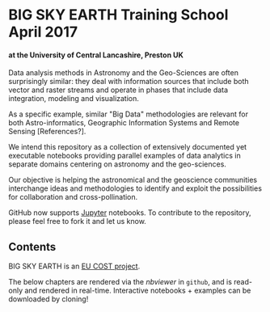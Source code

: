 # BIG SKY EARTH Training School April 2017
#### at the University of Central Lancashire, Preston UK

Data analysis methods in Astronomy and the Geo-Sciences are often surprisingly similar:
they deal with information sources that include both vector and raster streams
and operate in phases that include data integration, modeling and visualization.

As a specific example, similar "Big Data" methodologies are relevant 
for both Astro-informatics, Geographic Information Systems and Remote Sensing [References?].

We intend this repository as a collection of extensively documented yet executable notebooks 
providing parallel examples of data analytics in separate domains centering on astronomy and the geo-sciences.

Our objective is helping the astronomical and the geoscience communities
interchange ideas and methodologies to
identify and exploit the possibilities for collaboration and cross-pollination.

GitHub now supports [Jupyter](https://jupyter.org/) notebooks. 
To contribute to the repository, please feel free to fork it and let us know. 

Contents
--------

BIG SKY EARTH is an [EU COST project](http://www.cost.eu/COST_Actions/TDP/Actions/TD1403).

The below chapters are rendered via the *nbviewer* in `github`, and is read-only and rendered in real-time.
Interactive notebooks + examples can be downloaded by cloning! 


